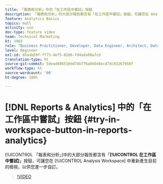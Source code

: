 ```yaml
---
title: 「報表和分析」中的「在工作區中嘗試」按鈕
description: 「報表和分析」的大部分報告都含有「在工作區中嘗試」按鈕，可讓您在 Analysis Workspace 中重新產生目前的檢視，以供您進一步自訂。
feature: Analytics Basics
topics: null
activity: use
doc-type: feature video
team: Technical Marketing
kt: 1965
role: "Business Practitioner, Developer, Data Engineer, Architect, Data Architect, Administrator, Leader"
level: Beginner
exl-id: d5aab59f-ff73-4ef5-82d6-fd4ada90a7cd
translation-type: ht
source-git-commit: 5dead486510dd74b7f6a04848ecd7dc03267958f
workflow-type: ht
source-wordcount: '66'
ht-degree: 100%

---
```


# [!DNL Reports & Analytics] 中的「在工作區中嘗試」按鈕 {#try-in-workspace-button-in-reports-analytics}

[!UICONTROL 「報表和分析」]中的大部分報告都含有「**[!UICONTROL 在工作區中嘗試]**」按鈕，可讓您在 [!UICONTROL Analysis Workspace] 中重新產生目前的檢視，以供您進一步自訂。

>[!VIDEO](https://video.tv.adobe.com/v/23959/?quality=12)
